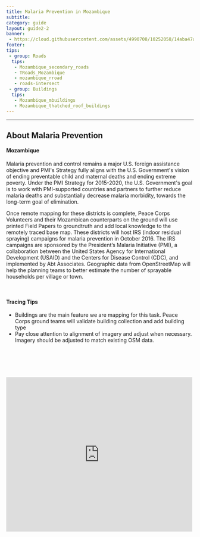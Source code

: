 ```yaml
---
title: Malaria Prevention in Mozambique
subtitle: 
category: guide
layout: guide2-2
banner: 
 - https://cloud.githubusercontent.com/assets/4990708/10252058/14aba47a-6903-11e5-895d-3938b7a82a23.png
footer: 
tips: 
 - group: Roads
  tips:
   - Mozambique_secondary_roads
   - TRoads_Mozambique	
   - mozambique_rroad
   - roads-intersect
 - group: Buildings
  tips:
   - Mozambique_mbuildings
   - Mozambique_thatched_roof_buildings
---
```


<div id="test" class="col-lg-5 col-sm-6">
<hr class="section-heading-spacer">
<div class="clearfix"></div>

<h2 class="section-heading">About Malaria Prevention</h2>

<h4> Mozambique </h4><p>Malaria prevention and control remains a major U.S. foreign assistance objective and PMI's Strategy fully aligns with the U.S. Government's vision of ending preventable child and maternal deaths and ending extreme poverty. Under the PMI Strategy for 2015-2020, the U.S. Government's goal is to work with PMI-supported countries and partners to further reduce malaria deaths and substantially decrease malaria morbidity, towards the long-term goal of elimination. 


<p>Once remote mapping for these districts is complete, Peace Corps Volunteers and their Mozambican counterparts on the ground will use printed Field Papers to groundtruth and add local knowledge to the remotely traced base map. These districts will host IRS (indoor residual spraying) campaigns for malaria prevention in October 2016. The IRS campaigns are sponsored by the President’s Malaria Initiative (PMI), a collaboration between the United States Agency for International Development (USAID) and the Centers for Disease Control (CDC), and implemented by Abt Associates. Geographic data from OpenStreetMap will help the planning teams to better estimate the number of sprayable households per village or town.
 </p><br>

<h4> Tracing Tips </h4>
<ul>
  <li> Buildings are the main feature we are mapping for this task.  Peace Corps ground teams will validate building collection and add building type </li>
  <li> Pay close attention to alignment of imagery and adjust when necessary. Imagery should be adjusted to match existing OSM data. </li>
 </ul>
</div>
<div class="col-lg-5 col-lg-offset-2 col-sm-6">
  <br><iframe style="margin-top:60px" src="http://www.openstreetmap.org/#map=10/-16.6599/35.5284" width="500" height="415" frameborder="0"></iframe>
</div>
